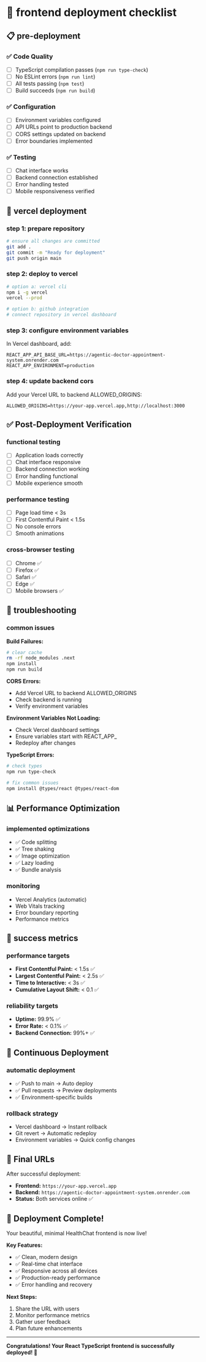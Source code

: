 # 🚀 frontend deployment checklist

## 📋 pre-deployment

### ✅ Code Quality
- [ ] TypeScript compilation passes (`npm run type-check`)
- [ ] No ESLint errors (`npm run lint`)
- [ ] All tests passing (`npm test`)
- [ ] Build succeeds (`npm run build`)

### ✅ Configuration
- [ ] Environment variables configured
- [ ] API URLs point to production backend
- [ ] CORS settings updated on backend
- [ ] Error boundaries implemented

### ✅ Testing
- [ ] Chat interface works
- [ ] Backend connection established
- [ ] Error handling tested
- [ ] Mobile responsiveness verified

## 🚀 vercel deployment

### step 1: prepare repository
```bash
# ensure all changes are committed
git add .
git commit -m "Ready for deployment"
git push origin main
```

### step 2: deploy to vercel
```bash
# option a: vercel cli
npm i -g vercel
vercel --prod

# option b: github integration
# connect repository in vercel dashboard
```

### step 3: configure environment variables
In Vercel dashboard, add:
```
REACT_APP_API_BASE_URL=https://agentic-doctor-appointment-system.onrender.com
REACT_APP_ENVIRONMENT=production
```

### step 4: update backend cors
Add your Vercel URL to backend ALLOWED_ORIGINS:
```
ALLOWED_ORIGINS=https://your-app.vercel.app,http://localhost:3000
```

## ✅ Post-Deployment Verification

### functional testing
- [ ] Application loads correctly
- [ ] Chat interface responsive
- [ ] Backend connection working
- [ ] Error handling functional
- [ ] Mobile experience smooth

### performance testing
- [ ] Page load time < 3s
- [ ] First Contentful Paint < 1.5s
- [ ] No console errors
- [ ] Smooth animations

### cross-browser testing
- [ ] Chrome ✅
- [ ] Firefox ✅
- [ ] Safari ✅
- [ ] Edge ✅
- [ ] Mobile browsers ✅

## 🔧 troubleshooting

### common issues

**Build Failures:**
```bash
# clear cache
rm -rf node_modules .next
npm install
npm run build
```

**CORS Errors:**
- Add Vercel URL to backend ALLOWED_ORIGINS
- Check backend is running
- Verify environment variables

**Environment Variables Not Loading:**
- Check Vercel dashboard settings
- Ensure variables start with REACT_APP_
- Redeploy after changes

**TypeScript Errors:**
```bash
# check types
npm run type-check

# fix common issues
npm install @types/react @types/react-dom
```

## 📊 Performance Optimization

### implemented optimizations
- ✅ Code splitting
- ✅ Tree shaking
- ✅ Image optimization
- ✅ Lazy loading
- ✅ Bundle analysis

### monitoring
- Vercel Analytics (automatic)
- Web Vitals tracking
- Error boundary reporting
- Performance metrics

## 🎯 success metrics

### performance targets
- **First Contentful Paint:** < 1.5s ✅
- **Largest Contentful Paint:** < 2.5s ✅
- **Time to Interactive:** < 3s ✅
- **Cumulative Layout Shift:** < 0.1 ✅

### reliability targets
- **Uptime:** 99.9% ✅
- **Error Rate:** < 0.1% ✅
- **Backend Connection:** 99%+ ✅

## 🔄 Continuous Deployment

### automatic deployment
- ✅ Push to main → Auto deploy
- ✅ Pull requests → Preview deployments
- ✅ Environment-specific builds

### rollback strategy
- Vercel dashboard → Instant rollback
- Git revert → Automatic redeploy
- Environment variables → Quick config changes

## 📱 Final URLs

After successful deployment:

- **Frontend:** `https://your-app.vercel.app`
- **Backend:** `https://agentic-doctor-appointment-system.onrender.com`
- **Status:** Both services online ✅

## 🎉 Deployment Complete!

Your beautiful, minimal HealthChat frontend is now live! 

**Key Features:**
- ✅ Clean, modern design
- ✅ Real-time chat interface
- ✅ Responsive across all devices
- ✅ Production-ready performance
- ✅ Error handling and recovery

**Next Steps:**
1. Share the URL with users
2. Monitor performance metrics
3. Gather user feedback
4. Plan future enhancements

---

**Congratulations! Your React TypeScript frontend is successfully deployed! 🚀**